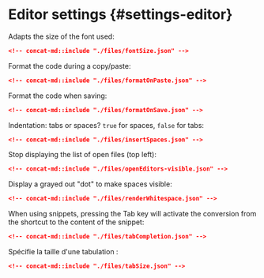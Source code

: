 # Editor settings {#settings-editor}

Adapts the size of the font used:

```json
<!-- concat-md::include "./files/fontSize.json" -->
```

Format the code during a copy/paste:

```json
<!-- concat-md::include "./files/formatOnPaste.json" -->
```

Format the code when saving:

```json
<!-- concat-md::include "./files/formatOnSave.json" -->
```

Indentation: tabs or spaces? `true` for spaces, `false` for tabs:

```json
<!-- concat-md::include "./files/insertSpaces.json" -->
```

Stop displaying the list of open files (top left):

```json
<!-- concat-md::include "./files/openEditors-visible.json" -->
```

Display a grayed out "dot" to make spaces visible:

```json
<!-- concat-md::include "./files/renderWhitespace.json" -->
```

When using snippets, pressing the Tab key will activate the conversion from the shortcut to the content of the snippet:

```json
<!-- concat-md::include "./files/tabCompletion.json" -->
```

Spécifie la taille d'une tabulation :

```json
<!-- concat-md::include "./files/tabSize.json" -->
```
